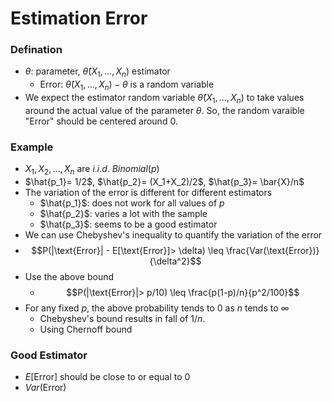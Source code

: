 # Estimation Error
### Defination
- $\theta:$ parameter, $\hat{\theta}(X_1,\dots,X_n)$ estimator
  - Error: $\hat{\theta}(X_1,\dots,X_n) - \theta$ is a random variable
- We expect the estimator random variable $\hat{\theta}(X_1,\dots, X_n)$ to take values around the actual value of the parameter $\theta$. So, the random varaible "Error" should be centered around 0.
### Example
- $X_1, X_2, \dots, X_n$ are $i.i.d. \ Binomial (p)$
- $\hat{p_1}= 1/2$, $\hat{p_2}= (X_1+X_2)/2$, $\hat{p_3}= \bar{X}/n$
- The variation of the error is different for different estimators
  - $\hat{p_1}$: does not work for all values of $p$
  - $\hat{p_2}$: varies a lot with the sample
  - $\hat{p_3}$: seems to be a good estimator
- We can use Chebyshev's inequality to quantify the variation of the error
- $$P(|\text{Error}| - E[\text{Error}]> \delta) \leq \frac{Var(\text{Error})}{\delta^2}$$
- Use the above bound
  - $$P(|\text{Error}|> p/10) \leq \frac{p(1-p)/n}{p^2/100}$$
- For any fixed $p$, the above probability tends to $0$ as $n$ tends to $\infty$
  - Chebyshev's bound results in fall of 1/$n$.
  - Using Chernoff bound

### Good Estimator
- $E[\text{Error}]$ should be close to or equal to $0$
- $Var(\text{Error})$ 